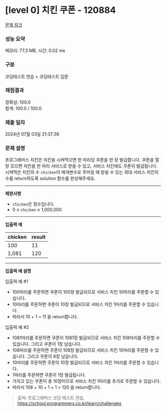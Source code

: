# \[level 0] 치킨 쿠폰 - 120884

[문제 링크](https://school.programmers.co.kr/learn/courses/30/lessons/120884)

### 성능 요약

메모리: 77.3 MB, 시간: 0.02 ms

### 구분

코딩테스트 연습 > 코딩테스트 입문

### 채점결과

정확성: 100.0\
합계: 100.0 / 100.0

### 제출 일자

2024년 07월 03일 21:37:36

### 문제 설명

프로그래머스 치킨은 치킨을 시켜먹으면 한 마리당 쿠폰을 한 장 발급합니다. 쿠폰을 열 장 모으면 치킨을 한 마리 서비스로 받을 수 있고, 서비스 치킨에도 쿠폰이 발급됩니다. 시켜먹은 치킨의 수 `chicken`이 매개변수로 주어질 때 받을 수 있는 최대 서비스 치킨의 수를 return하도록 solution 함수를 완성해주세요.

***

**제한사항**

* `chicken`은 정수입니다.
* 0 ≤ `chicken` ≤ 1,000,000

***

**입출력 예**

| chicken | result |
| ------- | ------ |
| 100     | 11     |
| 1,081   | 120    |

***

**입출력 예 설명**

입출력 예 #1

* 100마리를 주문하면 쿠폰이 100장 발급되므로 서비스 치킨 10마리를 주문할 수 있습니다.
* 10마리를 주문하면 쿠폰이 10장 발급되므로 서비스 치킨 1마리를 주문할 수 있습니다.
* 따라서 10 + 1 = 11 을 return합니다.

입출력 예 #2

* 1081마리를 주문하면 쿠폰이 1081장 발급되므로 서비스 치킨 108마리를 주문할 수 있습니다. 그리고 쿠폰이 1장 남습니다.
* 108마리를 주문하면 쿠폰이 108장 발급되므로 서비스 치킨 10마리를 주문할 수 있습니다. 그리고 쿠폰이 8장 남습니다.
* 10마리를 주문하면 쿠폰이 10장 발급되므로 서비스 치킨 1마리를 주문할 수 있습니다.
* 1마리를 주문하면 쿠폰이 1장 발급됩니다.
* 가지고 있는 쿠폰이 총 10장이므로 서비스 치킨 1마리를 추가로 주문할 수 있습니다.
* 따라서 108 + 10 + 1 + 1 = 120 을 return합니다.

> 출처: 프로그래머스 코딩 테스트 연습, https://school.programmers.co.kr/learn/challenges
